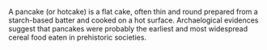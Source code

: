 
A pancake (or hotcake) is a flat cake, often thin and round prepared from a starch-based batter and cooked on a hot surface. Archaelogical evidences suggest that pancakes were probably the earliest and most widespread cereal food eaten in prehistoric societies.
